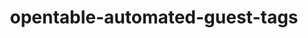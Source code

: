 ---
layout: case-study
product: 'yes'
order: 3
logo: /images/work/OpenTableAutomatedTags.png
title: opentable-automated-guest-tags
org: OpenTable Automated Guest Tags
role: Senior Product Designer
tenure: '2021'
description: OpenTable Description
---